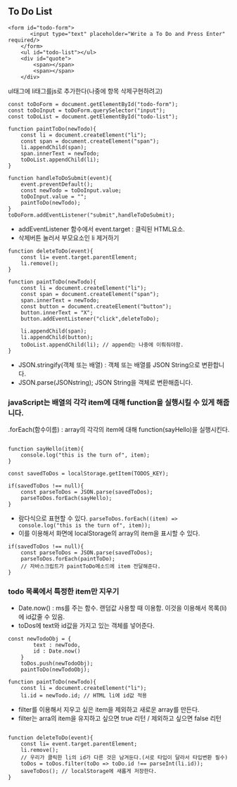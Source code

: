 ## To Do List
```
<form id="todo-form">
       <input type="text" placeholder="Write a To Do and Press Enter" required/> 
    </form>
    <ul id="todo-list"></ul>
    <div id="quote">
        <span></span>
        <span></span>
    </div>
```
ul태그에 li태그를js로 추가한다(나중에 항목 삭제구현하려고)
```
const toDoForm = document.getElementById("todo-form");
const toDoInput = toDoForm.querySelector("input");
const toDoList = document.getElementById("todo-list");

function paintToDo(newTodo){
    const li = document.createElement("li");
    const span = document.createElement("span");
    li.appendChild(span);
    span.innerText = newTodo;
    toDoList.appendChild(li);
}

function handleToDoSubmit(event){
    event.preventDefault();
    const newTodo = toDoInput.value;
    toDoInput.value = "";
    paintToDo(newTodo);
}
toDoForm.addEventListener("submit",handleToDoSubmit);
```
- addEventListener 함수에서 event.target : 클릭된 HTML요소.
- 삭제버튼 눌러서 부모요소인 li 제거하기
```
function deleteToDo(event){
    const li= event.target.parentElement;
    li.remove();
}

function paintToDo(newTodo){
    const li = document.createElement("li");
    const span = document.createElement("span");
    span.innerText = newTodo;
    const button = document.createElement("button");
    button.innerText = "X";
    button.addEventListener("click",deleteToDo);

    li.appendChild(span);
    li.appendChild(button);
    toDoList.appendChild(li); // append는 나중에 이뤄줘야함.
}
```
- JSON.stringify(객체 또는 배열) : 객체 또는 배열를 JSON String으로 변환합니다.
- JSON.parse(JSONstring); JSON String을 객체로 변환해줍니다.
  
### javaScript는 배열의 각각 item에 대해 function을 실행시킬 수 있게 해줍니다.

.forEach(함수이름) : array의 각각의 item에 대해 function(sayHello)을 실행시킨다.
```

function sayHello(item){
    console.log("this is the turn of", item);
}

const savedToDos = localStorage.getItem(TODOS_KEY);

if(savedToDos !== null){
    const parseToDos = JSON.parse(savedToDos);
    parseToDos.forEach(sayHello);
}
```
- 람다식으로 표현할 수 있다.
  ``` parseToDos.forEach((item) => console.log("this is the turn of", item)); ```
- 이를 이용해서 화면에 localStorage의 array의 item을 표시할 수 있다.
```
if(savedToDos !== null){
    const parseToDos = JSON.parse(savedToDos);
    parseToDos.forEach(paintToDo);
    // 자바스크립트가 paintToDo메소드에 item 전달해준다.
}
```

### todo 목록에서 특정한 item만 지우기

- Date.now() : ms를 주는 함수. 랜덤값 사용할 때 이용함. 이것을 이용해서 목록(li)에 id값줄 수 있음.
- toDos에 text와 id값을 가지고 있는 객체를 넣어준다.
```
const newTodoObj = {
        text : newTodo,
        id : Date.now()
    }
    toDos.push(newTodoObj);
    paintToDo(newTodoObj);
```
```
function paintToDo(newTodo){
    const li = document.createElement("li");
    li.id = newTodo.id; // HTML li에 id값 적용
```
- filter를 이용해서 지우고 싶은 item을 제외하고 새로운 array를 만든다.
- filter는 arra의 item을 유지하고 싶으면 true 리턴 / 제외하고 싶으면 false 리턴
```

function deleteToDo(event){
    const li= event.target.parentElement;
    li.remove();
    // 우리가 클릭한 li의 id가 다른 것은 남겨둔다.(서로 타입이 달라서 타입변환 필수)
    toDos = toDos.filter(toDo => toDo.id !== parseInt(li.id));
    saveToDos(); // localStorage에 새롭게 저장한다.
}
```
